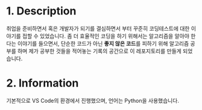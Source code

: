 # 1. Description
취업을 준비하면서 혹은 개발자가 되기를 결심하면서 부터 꾸준히 코딩테스트에 대한 이야기를 접할 수 있었습니다. 
좀 더 효율적인 코딩을 하기 위해서는 알고리즘을 알아야 한다는 이야기를 들으면서, 단순한 코드가 아닌 **좋지 않은 코드**를 피하기 위해 알고리즘 공부를 하며 제가 공부한 것들을 적어놓는 기록의 공간으로 이 레포지토리를 만들게 되었습니다. 

# 2. Information
기본적으로 VS Code의 환경에서 진행했으며, 언어는 Python을 사용했습니다. 

